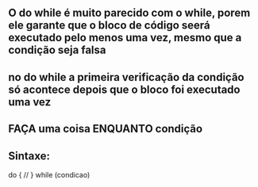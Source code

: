 ## O do while é muito parecido com o while, porem ele garante que o bloco de código seerá executado pelo menos uma vez, mesmo que a condição seja falsa

## no do while a primeira verificação da condição só acontece depois que o bloco foi executado uma vez

## FAÇA uma coisa ENQUANTO condição

## Sintaxe:

do {
    //
} while (condicao)